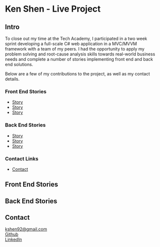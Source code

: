 # Ken Shen - Live Project

## Intro
To close out my time at the Tech Academy, I participated in a two week sprint developing a full-scale C# web application in a MVC/MVVM framework with a team of my peers. I had the opportunity to apply my problem solving and root-cause analysis skills towards real-world business needs and complete a number of stories implementing front end and back end solutions.

Below are a few of my contributions to the project, as well as my contact details.

### Front End Stories
* [Story](#link-link)
* [Story](#link-link)
* [Story](#link-link)
### Back End Stories
* [Story](#link-link)
* [Story](#link-link)
* [Story](#link-link)
### Contact Links
* [Contact](#contact)

## Front End Stories

## Back End Stories

## Contact
kshen92@gmail.com <br>
[Github](https://github.com/KShen92) <br>
[LinkedIn](https://www.linkedin.com/in/kenneth-shen-4b1728b4)
